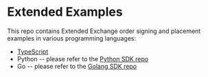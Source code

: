 # Extended Examples

This repo contains Extended Exchange order signing and placement examples in various programming languages:
- [TypeScript](./typescript/README.md)
- Python -- please refer to the [Python SDK repo](https://github.com/x10xchange/python_sdk)
- Go -- please refer to the [Golang SDK repo](https://github.com/extended-protocol/extended-sdk-golang)
